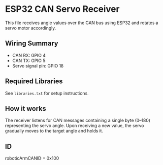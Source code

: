 # ESP32 CAN Servo Receiver

This file receives angle values over the CAN bus using ESP32 and rotates a servo motor accordingly.

## Wiring Summary
- CAN RX: GPIO 4
- CAN TX: GPIO 5
- Servo signal pin: GPIO 18

## Required Libraries
See `libraries.txt` for setup instructions.

## How it works
The receiver listens for CAN messages containing a single byte (0–180) representing the servo angle. Upon receiving a new value, the servo gradually moves to the target angle and holds it.

## ID
roboticArmCANID = 0x100
